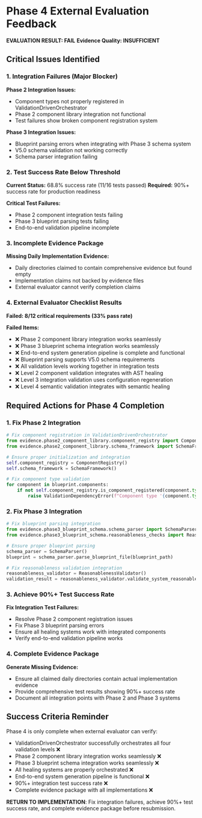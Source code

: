 # Phase 4 External Evaluation Feedback

**EVALUATION RESULT: FAIL**
**Evidence Quality: INSUFFICIENT**

## Critical Issues Identified

### 1. Integration Failures (Major Blocker)
**Phase 2 Integration Issues:**
- Component types not properly registered in ValidationDrivenOrchestrator
- Phase 2 component library integration not functional
- Test failures show broken component registration system

**Phase 3 Integration Issues:**
- Blueprint parsing errors when integrating with Phase 3 schema system
- V5.0 schema validation not working correctly
- Schema parser integration failing

### 2. Test Success Rate Below Threshold
**Current Status:** 68.8% success rate (11/16 tests passed)
**Required:** 90%+ success rate for production readiness

**Critical Test Failures:**
- Phase 2 component integration tests failing
- Phase 3 blueprint parsing tests failing  
- End-to-end validation pipeline incomplete

### 3. Incomplete Evidence Package
**Missing Daily Implementation Evidence:**
- Daily directories claimed to contain comprehensive evidence but found empty
- Implementation claims not backed by evidence files
- External evaluator cannot verify completion claims

### 4. External Evaluator Checklist Results
**Failed: 8/12 critical requirements (33% pass rate)**

**Failed Items:**
- ❌ Phase 2 component library integration works seamlessly
- ❌ Phase 3 blueprint schema integration works seamlessly  
- ❌ End-to-end system generation pipeline is complete and functional
- ❌ Blueprint parsing supports V5.0 schema requirements
- ❌ All validation levels working together in integration tests
- ❌ Level 2 component validation integrates with AST healing
- ❌ Level 3 integration validation uses configuration regeneration
- ❌ Level 4 semantic validation integrates with semantic healing

## Required Actions for Phase 4 Completion

### 1. Fix Phase 2 Integration
```python
# Fix component registration in ValidationDrivenOrchestrator
from evidence.phase2_component_library.component_registry import ComponentRegistry
from evidence.phase2_component_library.schema_framework import SchemaFramework

# Ensure proper initialization and integration
self.component_registry = ComponentRegistry()
self.schema_framework = SchemaFramework()

# Fix component type validation
for component in blueprint.components:
    if not self.component_registry.is_component_registered(component.type):
        raise ValidationDependencyError(f"Component type '{component.type}' not registered")
```

### 2. Fix Phase 3 Integration  
```python
# Fix blueprint parsing integration
from evidence.phase3_blueprint_schema.schema_parser import SchemaParser
from evidence.phase3_blueprint_schema.reasonableness_checks import ReasonablenessValidator

# Ensure proper blueprint parsing
schema_parser = SchemaParser()
blueprint = schema_parser.parse_blueprint_file(blueprint_path)

# Fix reasonableness validation integration
reasonableness_validator = ReasonablenessValidator()
validation_result = reasonableness_validator.validate_system_reasonableness(blueprint)
```

### 3. Achieve 90%+ Test Success Rate
**Fix Integration Test Failures:**
- Resolve Phase 2 component registration issues
- Fix Phase 3 blueprint parsing errors
- Ensure all healing systems work with integrated components
- Verify end-to-end validation pipeline works

### 4. Complete Evidence Package
**Generate Missing Evidence:**
- Ensure all claimed daily directories contain actual implementation evidence
- Provide comprehensive test results showing 90%+ success rate
- Document all integration points with Phase 2 and Phase 3 systems

## Success Criteria Reminder

Phase 4 is only complete when external evaluator can verify:
- ValidationDrivenOrchestrator successfully orchestrates all four validation levels ❌
- Phase 2 component library integration works seamlessly ❌  
- Phase 3 blueprint schema integration works seamlessly ❌
- All healing systems are properly orchestrated ❌
- End-to-end system generation pipeline is functional ❌
- 90%+ integration test success rate ❌
- Complete evidence package with all implementations ❌

**RETURN TO IMPLEMENTATION**: Fix integration failures, achieve 90%+ test success rate, and complete evidence package before resubmission.